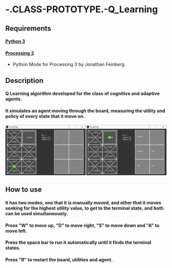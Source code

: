 # -.CLASS-PROTOTYPE.-Q_Learning

## Requirements

#### [Python 3](https://www.python.org/downloads/)
#### [Processing 3](https://processing.org/download/) 
* Python Mode for Processing 3 by Jonathan Feinberg

## Description

#### Q Learning algorithm developed for the class of cognitive and adaptive agents.

#### It simulates an agent moving through the board, measuring the utility and policy of every state that it move on.

![System after the auto interaction](S1.png)


## How to use

#### It has two modes, one that it is manually moved, and other that it moves seeking for the highest utility value, to get to the terminal state, and both can be used simultaneously.

#### Press "W" to move up, "D" to move right, "S" to move down and "A" to move left.

#### Press the space bar to run it automatically until it finds the terminal states.

#### Press "R" to restart the board, utilities and agent.



